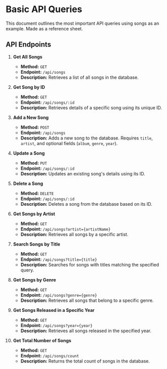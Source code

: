 # Basic API Queries

This document outlines the most important API queries using songs as an example. Made as a reference sheet.

## API Endpoints

1. **Get All Songs**
   - **Method:** `GET`
   - **Endpoint:** `/api/songs`
   - **Description:** Retrieves a list of all songs in the database.

2. **Get Song by ID**
   - **Method:** `GET`
   - **Endpoint:** `/api/songs/:id`
   - **Description:** Retrieves details of a specific song using its unique ID.

3. **Add a New Song**
   - **Method:** `POST`
   - **Endpoint:** `/api/songs`
   - **Description:** Adds a new song to the database. Requires `title`, `artist`, and optional fields (`album`, `genre`, `year`).

4. **Update a Song**
   - **Method:** `PUT`
   - **Endpoint:** `/api/songs/:id`
   - **Description:** Updates an existing song's details using its ID.

5. **Delete a Song**
   - **Method:** `DELETE`
   - **Endpoint:** `/api/songs/:id`
   - **Description:** Deletes a song from the database based on its ID.

6. **Get Songs by Artist**
   - **Method:** `GET`
   - **Endpoint:** `/api/songs?artist={artistName}`
   - **Description:** Retrieves all songs by a specific artist.

7. **Search Songs by Title**
   - **Method:** `GET`
   - **Endpoint:** `/api/songs?title={title}`
   - **Description:** Searches for songs with titles matching the specified query.

8. **Get Songs by Genre**
   - **Method:** `GET`
   - **Endpoint:** `/api/songs?genre={genre}`
   - **Description:** Retrieves all songs that belong to a specific genre.

9. **Get Songs Released in a Specific Year**
   - **Method:** `GET`
   - **Endpoint:** `/api/songs?year={year}`
   - **Description:** Retrieves all songs released in the specified year.

10. **Get Total Number of Songs**
    - **Method:** `GET`
    - **Endpoint:** `/api/songs/count`
    - **Description:** Returns the total count of songs in the database.

